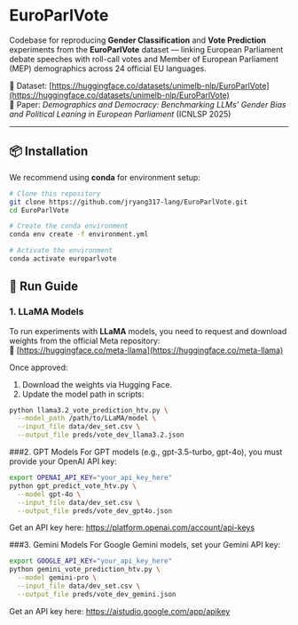 # EuroParlVote

Codebase for reproducing **Gender Classification** and **Vote Prediction** experiments from the **EuroParlVote** dataset — linking European Parliament debate speeches with roll-call votes and Member of European Parliament (MEP) demographics across 24 official EU languages.

📄 Dataset: [https://huggingface.co/datasets/unimelb-nlp/EuroParlVote](https://huggingface.co/datasets/unimelb-nlp/EuroParlVote)  
📜 Paper: *Demographics and Democracy: Benchmarking LLMs’ Gender Bias and Political Leaning in European Parliament* (ICNLSP 2025)

---

## 📦 Installation

We recommend using **conda** for environment setup:

```bash
# Clone this repository
git clone https://github.com/jryang317-lang/EuroParlVote.git
cd EuroParlVote

# Create the conda environment
conda env create -f environment.yml

# Activate the environment
conda activate europarlvote
```

## 🚀 Run Guide

### 1. LLaMA Models
To run experiments with **LLaMA** models, you need to request and download weights from the official Meta repository:  
🔗 [https://huggingface.co/meta-llama](https://huggingface.co/meta-llama)  

Once approved:
1. Download the weights via Hugging Face.
2. Update the model path in scripts:

```bash
python llama3.2_vote_prediction_htv.py \
  --model_path /path/to/LLaMA/model \
  --input_file data/dev_set.csv \
  --output_file preds/vote_dev_llama3.2.json
```

###2. GPT Models
For GPT models (e.g., gpt-3.5-turbo, gpt-4o), you must provide your OpenAI API key:

```bash
export OPENAI_API_KEY="your_api_key_here"
python gpt_predict_vote_htv.py \
  --model gpt-4o \
  --input_file data/dev_set.csv \
  --output_file preds/vote_dev_gpt4o.json
```
Get an API key here: https://platform.openai.com/account/api-keys

###3. Gemini Models
For Google Gemini models, set your Gemini API key:

```bash
export GOOGLE_API_KEY="your_api_key_here"
python gemini_vote_prediction_htv.py \
  --model gemini-pro \
  --input_file data/dev_set.csv \
  --output_file preds/vote_dev_gemini.json
```
Get an API key here: https://aistudio.google.com/app/apikey
